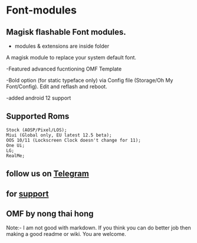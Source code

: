 # Font-modules 
## Magisk flashable Font modules.

- modules & extensions are inside folder





A magisk module to replace your system default font.
</p>-Featured advanced fucntioning OMF Template
</p>-Bold option (for static typeface only) via Config file (Storage/Oh My Font/Config). Edit and reflash and reboot.
</p>-added android 12 support

## Supported Roms

    Stock (AOSP/Pixel/LOS);
    Miui (Global only, EU latest 12.5 beta); 
    OOS 10/11 (Lockscreen Clock doesn't change for 11);  
    One Ui;  
    LG; 
    RealMe;
## follow us on [Telegram](https://t.me/marcellasne_zero)
## for [support](https://t.me/MFFMDisc)

## OMF by nong thai hong

Note:- I am not good with markdown. If you think you can do better job then making a good readme or wiki. You are welcome. 
